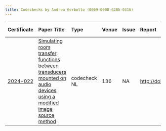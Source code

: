 ```yaml
---
title: Codechecks by Andrea Gerbotto (0009-0000-6285-0316)
---
```



|Certificate |Paper Title                                                                                                            |Type         |Venue |Issue |Report                                 |Check date |
|:-------|:---------------------------------------------|:------------------|:------------------|:---|:--------------------------|:------------------|
|[2024-022](https://codecheck.org.uk/register/certs/2024-022/)|[Simulating room transfer functions between transducers mounted on audio devices using a modified image source method  ](https://doi.org/10.1121/10.0023935)|codecheck NL |136   |NA    |http://doi.org/10.5281/zenodo.14273316 |2024-12-05 |
